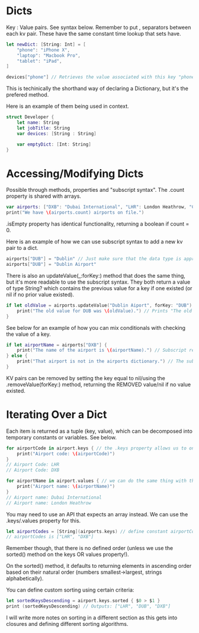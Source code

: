 # Dicts

Key : Value pairs. See syntax below. Remember to put , separators between each kv pair. These have the same constant time lookup that sets have.

```swift
let newDict: [String: Int] = [
    "phone": "iPhone X",
    "laptop": "Macbook Pro",
    "tablet": "iPad",
]

devices["phone"] // Retrieves the value associated with this key "phone".
```
This is techinically the shorthand way of declaring a Dictionary, but it's the prefered method.

Here is an example of them being used in context.

```swift
struct Developer {
    let name: String
    let jobTitle: String
    var devices: [String : String]

    var emptyDict: [Int: String]
}
```

# Accessing/Modifying Dicts

Possible through methods, properties and "subscript syntax". The .count property is shared with arrays.

```swift
var airports: ["DXB": "Dubai International", "LHR": London Heathrow, "CHG": Changi International]
print("We have \(airports.count) airports on file.")
```

.isEmpty property has identical functionality, returning a boolean if count = 0.

Here is an example of how we can use subscript syntax to add a new kv pair to a dict.

```swift
airports["DUB"] = "Dublin" // Just make sure that the data type is appropriate! We can also change the value paired with a key in this way.
airports["DUB"] = "Dublin Airport"
```

There is also an updateValue(_:forKey:) method that does the same thing, but it's more readable to use the subscript syntax. They both return a value of type String? which contains the previous value for a key if one existed (or nil if no prior value existed).

```swift
if let oldValue = airports.updateValue("Dublin Aiport", forKey: "DUB") {
    print("The old value for DUB was \(oldValue).") // Prints "The old value for DUB was Dublin".
}
```

See below for an example of how you can mix conditionals with checking the value of a key.

```swift
if let airportName = airports["DXB"] {
    print("The name of the airport is \(airportName).") // Subscript returned a non-nil value, meaning THIS happens!
} else {
    print("That airport is not in the airports dictionary.") // The subscript returned a value of nil, which means this statement is printed.
}
```

KV pairs can be removed by setting the key equal to nil/using the .removeValue(forKey:) method, returning the REMOVED value/nil if no value existed.

# Iterating Over a Dict

Each item is returned as a tuple (key, value), which can be decomposed into temporary constants or variables. See below.

```swift
for airportCode in airport.keys { // the .keys property allows us to only access the KEYS of a dict.
    print("Airport code: \(airportCode)")
}
// Airport Code: LHR
// Airport Code: DXB

for airportName in airport.values { // we can do the same thing with the .values property.
    print("Airport name: \(airportName)")
}
// Airport name: Dubai International
// Airport name: London Heathrow
```

You may need to use an API that expects an array instead. We can use the .keys/.values property for this.

```swift
let airportCodes = [String](airports.keys) // define constant airportCodes as an immutable array of strings using the data returned by airport.keys.
// airportCodes is ["LHR", "DXB"]
```

Remember though, that there is no defined order (unless we use the sorted() method on the keys OR values property!).

On the sorted() method, it defaults to returning elements in ascending order based on their natural order (numbers smallest->largest, strings alphabetically).

You can define custom sorting using certain criteria:

```swift
let sortedKeysDescending = airport.keys.sorted { $0 > $1 }
print (sortedKeysDescending) // Outputs: ["LHR", "DUB", "DXB"]
```

I will write more notes on sorting in a different section as this gets into closures and defining different sorting algorithms.